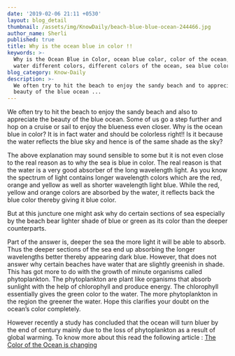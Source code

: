 ```yaml
---
date: '2019-02-06 21:11 +0530'
layout: blog_detail
thumbnail: /assets/img/KnowDaily/beach-blue-blue-ocean-244466.jpg
author_name: Sherli
published: true
title: Why is the ocean blue in color !!
keywords: >-
  Why is the Ocean Blue in Color, ocean blue color, color of the ocean, sea
  water different colors, different colors of the ocean, sea blue color
blog_category: Know-Daily
description: >-
  We often try to hit the beach to enjoy the sandy beach and to appreciate the
  beauty of the blue ocean ...
---
```


  We often try to hit the beach to enjoy the sandy beach and also to appreciate the beauty of the blue ocean. Some of us go a step further and hop on a cruise or sail to enjoy the blueness even closer. Why is the ocean blue in color? It is in fact water and should be colorless right!!  Is it because the water reflects the blue sky and hence is of the same shade as the sky?  

  The above explanation may sound sensible to some but it is not even close to the real reason as to why the sea is blue in color. The real reason is that the water is a very good absorber of the long wavelength light. As you know the spectrum of light contains longer wavelength colors which are the red, orange and yellow as well as shorter wavelength light blue. While the red, yellow and orange colors are absorbed by the water, it reflects back the blue color thereby giving it blue color.

  But at this juncture one might ask why do certain sections of sea especially by the beach bear lighter shade of blue or green as its color than the deeper counterparts.

Part of the answer is, deeper the sea the more light it will be able to absorb. Thus the deeper sections of the sea end up absorbing the longer wavelengths better thereby appearing dark blue. However, that does not answer why certain beaches have water that are slightly greenish in shade. This has got more to do with the growth of minute organisms called phytoplankton. The phytoplankton are plant like organisms that absorb sunlight with the help of chlorophyll and produce energy. The chlorophyll essentially gives the green color to the water. The more phytoplankton in the region the greener the water. Hope this clarifies your doubt on the ocean’s color completely.

  However recently a study has concluded that the ocean will turn bluer by the end of century mainly due to the loss of phytoplankton as a result of global warming.
  To know more about this read the following article : [The Color of the Ocean is changing](https://www.toknowisgood.com/2019/02/07/the-color-of-the-ocean-is-changing.html)
